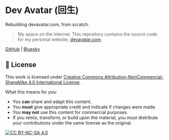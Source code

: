 # Dev Avatar (回生)

Rebuilding devavatar.com, from scratch.

> My space on the internet. This repository contains the source code for my personal website, [devavatar.com](https://devavatar.com).

[GitHub](https://github.com/r0hitm) | [Bluesky](https://bsky.app/profile/devavatar.com)


## 📜 License

This work is licensed under [Creative Commons Attribution-NonCommercial-ShareAlike 4.0 International License][cc-by-nc-sa].

What this means for you:
-   You **can** share and adapt this content.
-   You **must** give appropriate credit and indicate if changes were made.
-   You **may not** use this content for commercial purposes.
-   If you remix, transform, or build upon the material, you must distribute your contributions under the same license as the original.

[![CC BY-NC-SA 4.0][cc-by-nc-sa-image]][cc-by-nc-sa]

[cc-by-nc-sa]: http://creativecommons.org/licenses/by-nc-sa/4.0/
[cc-by-nc-sa-image]: https://licensebuttons.net/l/by-nc-sa/4.0/88x31.png
